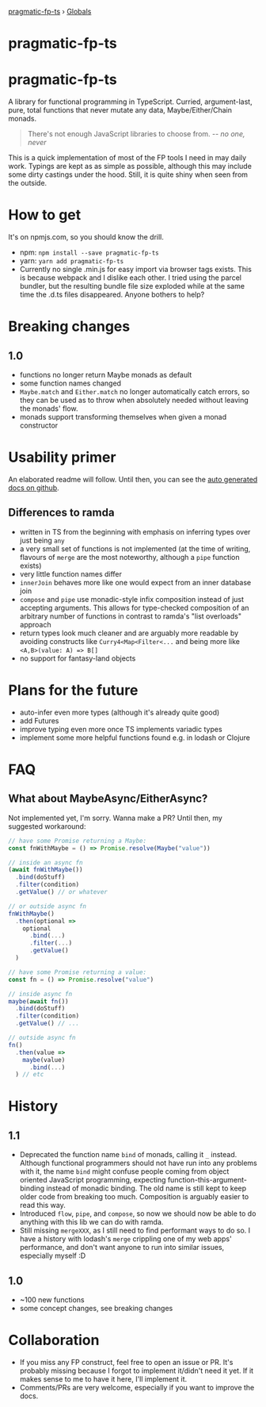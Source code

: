 [pragmatic-fp-ts](README.md) › [Globals](globals.md)

# pragmatic-fp-ts

# pragmatic-fp-ts

A library for functional programming in TypeScript. Curried,
argument-last, pure, total functions that never mutate any data,
Maybe/Either/Chain monads.

> There's not enough JavaScript libraries to choose from.
> -- <cite>no one, never</cite>

This is a quick implementation of most of the FP tools I need in may
daily work. Typings are kept as as simple as possible, although this
may include some dirty castings under the hood. Still, it is quite
shiny when seen from the outside.

# How to get

It's on npmjs.com, so you should know the drill.

- npm: `npm install --save pragmatic-fp-ts`
- yarn: `yarn add pragmatic-fp-ts`
- Currently no single .min.js for easy import via browser tags
  exists. This is because webpack and I dislike each other. I tried
  using the parcel bundler, but the resulting bundle file size
  exploded while at the same time the .d.ts files disappeared. Anyone
  bothers to help?

# Breaking changes

## 1.0

- functions no longer return Maybe monads as default
- some function names changed
- `Maybe.match` and `Either.match` no longer automatically catch
  errors, so they can be used as to throw when absolutely needed
  without leaving the monads' flow.
- monads support transforming themselves when given a monad
  constructor

# Usability primer

An elaborated readme will follow. Until then, you can see the
[auto generated docs on github](https://github.com/hermann-p/pragmatic-fp-ts/blob/master/docs/globals.md).

## Differences to ramda

- written in TS from the beginning with emphasis on inferring types
  over just being `any`
- a very small set of functions is not implemented (at the time of
  writing, flavours of `merge` are the most noteworthy, although a
  `pipe` function exists)
- very little function names differ
- `innerJoin` behaves more like one would expect from an inner
  database join
- `compose` and `pipe` use monadic-style infix composition instead of
  just accepting arguments. This allows for type-checked composition
  of an arbitrary number of functions in contrast to ramda's "list
  overloads" approach
- return types look much cleaner and are arguably more readable by
  avoiding constructs like `Curry4<Map<Filter<...` and being more like
  `<A,B>(value: A) => B[]`
- no support for fantasy-land objects

# Plans for the future

- auto-infer even more types (although it's already quite good)
- add Futures
- improve typing even more once TS implements variadic types
- implement some more helpful functions found e.g. in lodash or
  Clojure

# FAQ

## What about MaybeAsync/EitherAsync?

Not implemented yet, I'm sorry. Wanna make a PR? Until then, my suggested workaround:

``` javascript
// have some Promise returning a Maybe:
const fnWithMaybe = () => Promise.resolve(Maybe("value"))

// inside an async fn
(await fnWithMaybe())
  .bind(doStuff)
  .filter(condition)
  .getValue() // or whatever

// or outside async fn
fnWithMaybe()
  .then(optional =>
    optional
      .bind(...)
      .filter(...)
      .getValue()
  )

// have some Promise returning a value:
const fn = () => Promise.resolve("value")

// inside async fn
maybe(await fn())
  .bind(doStuff)
  .filter(condition)
  .getValue() // ...

// outside async fn
fn()
  .then(value =>
    maybe(value)
      .bind(...)
  ) // etc
```

# History

## 1.1

- Deprecated the function name `bind` of monads, calling it `_`
  instead. Although functional programmers should not have run into
  any problems with it, the name `bind` might confuse people coming
  from object oriented JavaScript programming, expecting
  function-this-argument-binding instead of monadic binding. The old
  name is still kept to keep older code from breaking too
  much. Composition is arguably easier to read this way.
- Introduced `flow`, `pipe`, and `compose`, so now we should now be
  able to do anything with this lib we can do with ramda.
- Still missing `mergeXXX`, as I still need to find performant ways to
  do so. I have a history with lodash's `merge` crippling one of my
  web apps' performance, and don't want anyone to run into similar
  issues, especially myself :D

## 1.0

- ~100 new functions
- some concept changes, see breaking changes

# Collaboration

- If you miss any FP construct, feel free to open an issue or PR.
  It's probably missing because I forgot to implement it/didn't need
  it yet. If it makes sense to me to have it here, I'll implement it.
- Comments/PRs are very welcome, especially if you want to improve the docs.
